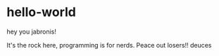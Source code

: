 # hello-world

hey you jabronis!

It's the rock here, programming is for nerds. 
Peace out losers!! deuces
